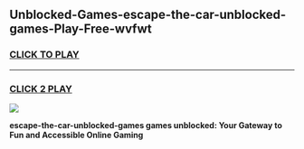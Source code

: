 
## Unblocked-Games-escape-the-car-unblocked-games-Play-Free-wvfwt
<h3>
<a href="https://premium76.site?title=escape-the-car-unblocked-games&ref=09A">CLICK TO PLAY</a></h3>
<hr>

<h3>
<a href="https://premium76.site?title=escape-the-car-unblocked-games&ref=09A">CLICK 2 PLAY</a>
  
</h3>

<a href="https://premium76.site?title=escape-the-car-unblocked-games&ref=09A"><img src="https://clearcache.store/games.png"></a>


**escape-the-car-unblocked-games games unblocked: Your Gateway to Fun and Accessible Online Gaming**
